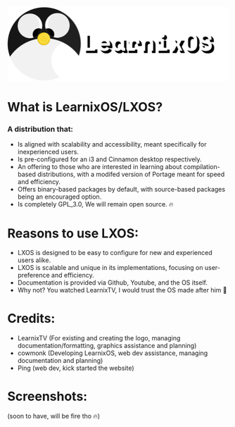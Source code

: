 ![LearnixOS](https://raw.githubusercontent.com/LearnixOS/learnixos.github.io/main/static/images/learnix-title-logo.png)

# **What is LearnixOS/LXOS?** 
### A distribution that:
  - Is aligned with scalability and accessibility, meant specifically for inexperienced users.
  - Is pre-configured for an i3 and Cinnamon desktop respectively.
  - An offering to those who are interested in learning about compilation-based distributions, with a modifed version of Portage meant for speed and efficiency.
  - Offers binary-based packages by default, with source-based packages being an encouraged option.
  - Is completely GPL_3.0, We will remain open source. :fire:

# **Reasons to use LXOS:**
  - LXOS is designed to be easy to configure for new and experienced users alike.
  - LXOS is scalable and unique in its implementations, focusing on user-preference and efficiency.
  - Documentation is provided via Github, Youtube, and the OS itself.
  - Why not? You watched LearnixTV, I would trust the OS made after him 🐧

# **Credits:**
  - LearnixTV (For existing and creating the logo, managing documentation/formatting, graphics assistance and planning)
  - cowmonk (Developing LearnixOS, web dev assistance, managing documentation and planning)
  - Ping (web dev, kick started the website)

# **Screenshots:**
  (soon to have, will be fire tho :fire:)

